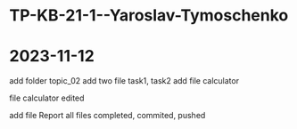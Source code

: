 # TP-KB-21-1--Yaroslav-Tymoschenko
# 2023-11-12
add folder topic_02
add two file task1, task2
add file calculator

file calculator edited

add file Report
all files completed, commited, pushed